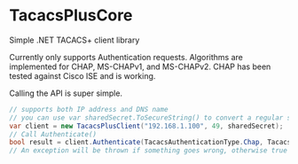 # TacacsPlusCore
Simple .NET TACACS+ client library

Currently only supports Authentication requests.  Algorithms are implemented for CHAP, MS-CHAPv1, and MS-CHAPv2.  CHAP has been tested against Cisco ISE and is working.

Calling the API is super simple.

```C#
// supports both IP address and DNS name
// you can use var sharedSecret.ToSecureString() to convert a regular string to a SecureString
var client = new TacacsPlusClient("192.168.1.100", 49, sharedSecret);
// Call Authenticate()
bool result = client.Authenticate(TacacsAuthenticationType.Chap, TacacsAuthenticationService.None, "user", password);
// An exception will be thrown if something goes wrong, otherwise true == success and false == fail
```
